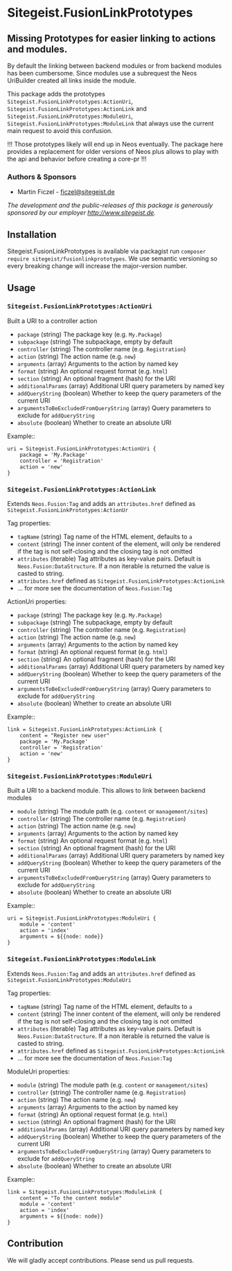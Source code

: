 # Sitegeist.FusionLinkPrototypes
## Missing Prototypes for easier linking to actions and modules.

By default the linking between backend modules or from backend modules has been cumbersome. 
Since modules use a subrequest the Neos UriBuilder created all links inside the module.

This package adds the prototypes `Sitegeist.FusionLinkPrototypes:ActionUri`, `Sitegeist.FusionLinkPrototypes:ActionLink` 
and `Sitegeist.FusionLinkPrototypes:ModuleUri`, `Sitegeist.FusionLinkPrototypes:ModuleLink` that always use the current 
main request to avoid this confusion.

!!! Those prototypes likely will end up in Neos eventually. The package here provides a replacement for older versions 
of Neos plus allows to play with the api and behavior before creating a core-pr !!!

### Authors & Sponsors

* Martin Ficzel - ficzel@sitegeist.de

*The development and the public-releases of this package is generously sponsored
by our employer http://www.sitegeist.de.*

## Installation

Sitegeist.FusionLinkPrototypes is available via packagist run `composer require sitegeist/fusionlinkprototypes`.
We use semantic versioning so every breaking change will increase the major-version number.

## Usage 

### `Sitegeist.FusionLinkPrototypes:ActionUri`

Built a URI to a controller action

- `package` (string) The package key (e.g. `My.Package`)
- `subpackage` (string) The subpackage, empty by default
- `controller` (string) The controller name (e.g. `Registration`)
- `action` (string) The action name (e.g. `new`)
- `arguments` (array) Arguments to the action by named key
- `format` (string) An optional request format (e.g. `html`)
- `section` (string) An optional fragment (hash) for the URI
- `additionalParams` (array) Additional URI query parameters by named key
- `addQueryString` (boolean) Whether to keep the query parameters of the current URI
- `argumentsToBeExcludedFromQueryString` (array) Query parameters to exclude for ``addQueryString``
- `absolute` (boolean) Whether to create an absolute URI

Example::

	uri = Sitegeist.FusionLinkPrototypes:ActionUri {
		package = 'My.Package'
		controller = 'Registration'
		action = 'new'
	}

### `Sitegeist.FusionLinkPrototypes:ActionLink`

Extends `Neos.Fusion:Tag` and adds an `attributes.href` defined as `Sitegeist.FusionLinkPrototypes:ActionUr`

Tag properties:
- `tagName` (string) Tag name of the HTML element, defaults to `a`
- `content` (string) The inner content of the element, will only be rendered if the tag is not self-closing and the closing tag is not omitted
- `attributes` (iterable) Tag attributes as key-value pairs. Default is `Neos.Fusion:DataStructure`. If a non iterable is returned the value is casted to string.
- `attributes.href` defined as `Sitegeist.FusionLinkPrototypes:ActionLink` 
- ... for more see the documentation of  `Neos.Fusion:Tag`

ActionUri properties:
- `package` (string) The package key (e.g. `My.Package`)
- `subpackage` (string) The subpackage, empty by default
- `controller` (string) The controller name (e.g. `Registration`)
- `action` (string) The action name (e.g. `new`)
- `arguments` (array) Arguments to the action by named key
- `format` (string) An optional request format (e.g. `html`)
- `section` (string) An optional fragment (hash) for the URI
- `additionalParams` (array) Additional URI query parameters by named key
- `addQueryString` (boolean) Whether to keep the query parameters of the current URI
- `argumentsToBeExcludedFromQueryString` (array) Query parameters to exclude for ``addQueryString``
- `absolute` (boolean) Whether to create an absolute URI

Example::

	link = Sitegeist.FusionLinkPrototypes:ActionLink {
        content = "Register new user"
		package = 'My.Package'
		controller = 'Registration'
		action = 'new'
	}

### `Sitegeist.FusionLinkPrototypes:ModuleUri`

Built a URI to a backend module. This allows to link between backend modules 

- `module` (string) The module path (e.g. `content` or `management/sites`)
- `controller` (string) The controller name (e.g. `Registration`)
- `action` (string) The action name (e.g. `new`)
- `arguments` (array) Arguments to the action by named key
- `format` (string) An optional request format (e.g. `html`)
- `section` (string) An optional fragment (hash) for the URI
- `additionalParams` (array) Additional URI query parameters by named key
- `addQueryString` (boolean) Whether to keep the query parameters of the current URI
- `argumentsToBeExcludedFromQueryString` (array) Query parameters to exclude for ``addQueryString``
- `absolute` (boolean) Whether to create an absolute URI

Example::

	uri = Sitegeist.FusionLinkPrototypes:ModuleUri {
		module = 'content'
		action = 'index'
		arguments = ${{node: node}}
	}

### `Sitegeist.FusionLinkPrototypes:ModuleLink`

Extends `Neos.Fusion:Tag` and adds an `attributes.href` defined as `Sitegeist.FusionLinkPrototypes:ModuleUri`

Tag properties:
- `tagName` (string) Tag name of the HTML element, defaults to `a`
- `content` (string) The inner content of the element, will only be rendered if the tag is not self-closing and the closing tag is not omitted
- `attributes` (iterable) Tag attributes as key-value pairs. Default is `Neos.Fusion:DataStructure`. If a non iterable is returned the value is casted to string.
- `attributes.href` defined as `Sitegeist.FusionLinkPrototypes:ActionLink`
- ... for more see the documentation of  `Neos.Fusion:Tag`

ModuleUri properties:
- `module` (string) The module path (e.g. `content` or `management/sites`)
- `controller` (string) The controller name (e.g. `Registration`)
- `action` (string) The action name (e.g. `new`)
- `arguments` (array) Arguments to the action by named key
- `format` (string) An optional request format (e.g. `html`)
- `section` (string) An optional fragment (hash) for the URI
- `additionalParams` (array) Additional URI query parameters by named key
- `addQueryString` (boolean) Whether to keep the query parameters of the current URI
- `argumentsToBeExcludedFromQueryString` (array) Query parameters to exclude for ``addQueryString``
- `absolute` (boolean) Whether to create an absolute URI

Example::

	link = Sitegeist.FusionLinkPrototypes:ModuleLink {
		content = "To the content module"
		module = 'content'
		action = 'index'
		arguments = ${{node: node}}
	}


## Contribution

We will gladly accept contributions. Please send us pull requests.
